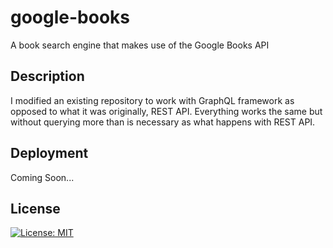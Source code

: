 # google-books
A book search engine that makes use of the Google Books API

## Description
I modified an existing repository to work with GraphQL framework as opposed to what it was originally, REST API.  Everything works the same but without querying more than is necessary as what happens with REST API.

## Deployment
Coming Soon...

## License
[![License: MIT](https://img.shields.io/badge/License-MIT-yellow.svg)](https://opensource.org/licenses/MIT)